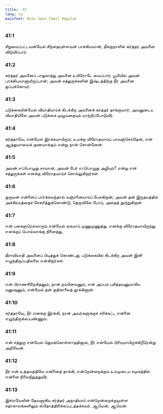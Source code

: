 ```yaml
---
title:  41
lang: ta
mainfont: Noto Sans Tamil Regular
---
```


###  41:1

சிறுமைப்பட்டவன்மேல் சிந்தையுள்ளவன் பாக்கியவான்; தீங்குநாளில் கர்த்தர் அவனை விடுவிப்பார்.

###  41:2

கர்த்தர் அவனைப் பாதுகாத்து அவனை உயிரோடே வைப்பார்; பூமியில் அவன் பாக்கியவானாயிருப்பான்; அவன் சத்துருக்களின் இஷ்டத்திற்கு நீர் அவனை ஒப்புக்கொடீர்.

###  41:3

படுக்கையின்மேல் வியாதியாய்க் கிடக்கிற அவனைக் கர்த்தர் தாங்குவார்; அவனுடைய வியாதியிலே அவன் படுக்கை முழுவதையும் மாற்றிப்போடுவீர்.

###  41:4

கர்த்தாவே, என்மேல் இரக்கமாயிரும்; உமக்கு விரோதமாய்ப் பாவஞ்செய்தேன், என் ஆத்துமாவைக் குணமாக்கும் என்று நான் சொன்னேன்.

###  41:5

அவன் எப்பொழுது சாவான், அவன் பேர் எப்பொழுது அழியும்? என்று என் சத்துருக்கள் எனக்கு விரோதமாய்ச் சொல்லுகிறார்கள்.

###  41:6

ஒருவன் என்னைப் பார்க்கவந்தால் வஞ்சனையாய்ப் பேசுகிறான்; அவன் தன் இருதயத்தில் அக்கிரமத்தைச் சேகரித்துக்கொண்டு, தெருவிலே போய், அதைத் தூற்றுகிறான்.

###  41:7

என் பகைஞரெல்லாரும் என்மேல் ஏகமாய் முணுமுணுத்து, எனக்கு விரோதமாயிருந்து, எனக்குப் பொல்லாங்கு நினைத்து,

###  41:8

தீராவியாதி அவனைப் பிடித்துக் கொண்டது; படுக்கையில் கிடக்கிற அவன் இனி எழுந்திருப்பதில்லை என்கிறார்கள்.

###  41:9

என் பிராணசிநேகிதனும், நான் நம்பினவனும், என் அப்பம் புசித்தவனுமாகிய மனுஷனும், என்மேல் தன் குதிகாலைத் தூக்கினான்.

###  41:10

கர்த்தாவே, நீர் எனக்கு இரங்கி, நான் அவர்களுக்குச் சரிக்கட்ட என்னை எழுந்திருக்கப்பண்ணும்.

###  41:11

என் சத்துரு என்மேல் ஜெயங்கொள்ளாததினால், நீர் என்மேல் பிரியமாயிருக்கிறீரென்று அறிவேன்.

###  41:12

நீர் என் உத்தமத்திலே என்னைத் தாங்கி, என்றென்றைக்கும் உம்முடைய சமுகத்தில் என்னை நிலைநிறுத்துவீர்.

###  41:13

இஸ்ரவேலின் தேவனாகிய கர்த்தர் அநாதியாய் என்றென்றைக்குமுள்ள சதாகாலங்களிலும் ஸ்தோத்திரிக்கப்படத்தக்கவர். ஆமென், ஆமென்.


